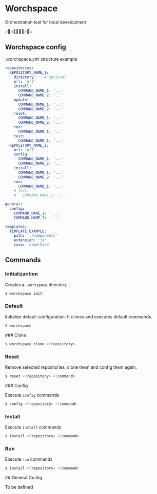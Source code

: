 # Worchspace

Orchestration tool for local development

🎶🎻🎶🎷👩‍💻🎺🎶🥁🎶

## Worchspace config

.worchspace.yml structure example

```yml
repositories:
  REPOSITORY_NAME_1:
    directory: '' # optional
    url: 'url'
    install:
      COMMAND_NAME_1: '...'
      COMMAND_NAME_2: '...'
    update:
      COMMAND_NAME_1: '...'
      COMMAND_NAME_2: '...'
    reset:
      COMMAND_NAME_1: '...'
      COMMAND_NAME_2: '...'
    run:
      COMMAND_NAME_1: '...'
    test:
      COMMAND_NAME_1: '...'
  REPOSITORY_NAME_2:
    url: 'url'
    config:
      COMMAND_NAME_1: '...'
      COMMAND_NAME_2: '...'
    install:
      COMMAND_NAME_1: '...'
      COMMAND_NAME_2: '...'
    run:
      COMMAND_NAME_1: '...'
    # test:
    #   COMMAND_NAME_1: '...'

general:
  config:
    COMMAND_NAME_1: '...'
    COMMAND_NAME_2: '...'

templates:
  TEMPLATE_EXAMPLE:
    path: './components'
    extension: 'js'
    case: 'camelCase'
```

## Commands

### Initializaction

Creates a `.workspace` directory.

```sh
$ worchspace init
```

### Default

Initialize default configuration. It clones and executes default commands.

```sh
$ worchspace
```

### Clone

```sh
$ worchspace clone <?repository>
```

### Reset

Remove selected repositories, clone them and config them again.

```sh
$ reset <?repository> <?command>
```

### Config

Execute `config` commands

```sh
$ config <?repository> <?command>
```

### Install

Execute `install` commands

```sh
$ install <?repository> <?command>
```

### Run

Execute `run` commands

```sh
$ install <?repository> <?command>
```

## General Config

To be defined